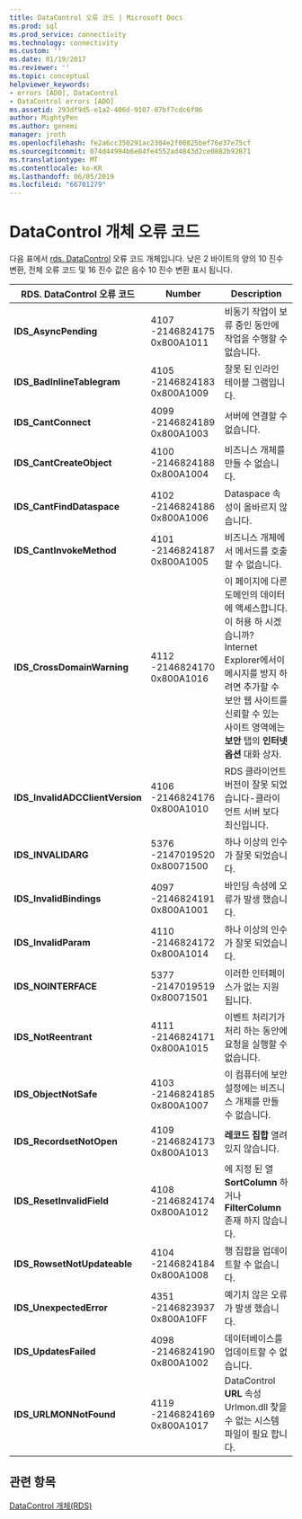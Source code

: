 ```yaml
---
title: DataControl 오류 코드 | Microsoft Docs
ms.prod: sql
ms.prod_service: connectivity
ms.technology: connectivity
ms.custom: ''
ms.date: 01/19/2017
ms.reviewer: ''
ms.topic: conceptual
helpviewer_keywords:
- errors [ADO], DataControl
- DataControl errors [ADO]
ms.assetid: 293df9d5-e1a2-406d-9107-07bf7cdc6f96
author: MightyPen
ms.author: genemi
manager: jroth
ms.openlocfilehash: fe2a6cc350291ac2304e2f00825bef76e37e75cf
ms.sourcegitcommit: 074d44994b6e84fe4552ad4843d2ce0882b92871
ms.translationtype: MT
ms.contentlocale: ko-KR
ms.lasthandoff: 06/05/2019
ms.locfileid: "66701279"
---
```

# <a name="datacontrol-object-error-codes"></a>DataControl 개체 오류 코드
다음 표에서 [rds. DataControl](../../../ado/reference/rds-api/datacontrol-object-rds.md) 오류 코드 개체입니다. 낮은 2 바이트의 양의 10 진수 변환, 전체 오류 코드 및 16 진수 값은 음수 10 진수 변환 표시 됩니다.

|RDS. DataControl 오류 코드|Number|Description|
|---------------------------------|------------|-----------------|
|**IDS_AsyncPending**|4107 -2146824175 0x800A1011|비동기 작업이 보류 중인 동안에 작업을 수행할 수 없습니다.|
|**IDS_BadInlineTablegram**|4105 -2146824183 0x800A1009|잘못 된 인라인 테이블 그램입니다.|
|**IDS_CantConnect**|4099 -2146824189 0x800A1003|서버에 연결할 수 없습니다.|
|**IDS_CantCreateObject**|4100 -2146824188 0x800A1004|비즈니스 개체를 만들 수 없습니다.|
|**IDS_CantFindDataspace**|4102 -2146824186 0x800A1006|Dataspace 속성이 올바르지 않습니다.|
|**IDS_CantInvokeMethod**|4101 -2146824187 0x800A1005|비즈니스 개체에서 메서드를 호출할 수 없습니다.|
|**IDS_CrossDomainWarning**|4112 -2146824170 0x800A1016|이 페이지에 다른 도메인의 데이터에 액세스합니다. 이 허용 하 시겠습니까? Internet Explorer에서이 메시지를 방지 하려면 추가할 수 보안 웹 사이트를 신뢰할 수 있는 사이트 영역에는 **보안** 탭의 **인터넷 옵션** 대화 상자.|
|**IDS_InvalidADCClientVersion**|4106 -2146824176 0x800A1010|RDS 클라이언트 버전이 잘못 되었습니다-클라이언트 서버 보다 최신입니다.|
|**IDS_INVALIDARG**|5376 -2147019520 0x80071500|하나 이상의 인수가 잘못 되었습니다.|
|**IDS_InvalidBindings**|4097 -2146824191 0x800A1001|바인딩 속성에 오류가 발생 했습니다.|
|**IDS_InvalidParam**|4110 -2146824172 0x800A1014|하나 이상의 인수가 잘못 되었습니다.|
|**IDS_NOINTERFACE**|5377 -2147019519 0x80071501|이러한 인터페이스가 없는 지원 됩니다.|
|**IDS_NotReentrant**|4111 -2146824171 0x800A1015|이벤트 처리기가 처리 하는 동안에 요청을 실행할 수 없습니다.|
|**IDS_ObjectNotSafe**|4103 -2146824185 0x800A1007|이 컴퓨터에 보안 설정에는 비즈니스 개체를 만들 수 없습니다.|
|**IDS_RecordsetNotOpen**|4109 -2146824173 0x800A1013|**레코드 집합** 열려 있지 않습니다.|
|**IDS_ResetInvalidField**|4108 -2146824174 0x800A1012|에 지정 된 열 **SortColumn** 하거나 **FilterColumn** 존재 하지 않습니다.|
|**IDS_RowsetNotUpdateable**|4104 -2146824184 0x800A1008|행 집합을 업데이트할 수 없습니다.|
|**IDS_UnexpectedError**|4351 -2146823937 0x800A10FF|예기치 않은 오류가 발생 했습니다.|
|**IDS_UpdatesFailed**|4098 -2146824190 0x800A1002|데이터베이스를 업데이트할 수 없습니다.|
|**IDS_URLMONNotFound**|4119 -2146824169 0x800A1017|DataControl **URL** 속성 Urlmon.dll 찾을 수 없는 시스템 파일이 필요 합니다.|

## <a name="see-also"></a>관련 항목
 [DataControl 개체(RDS)](../../../ado/reference/rds-api/datacontrol-object-rds.md)
